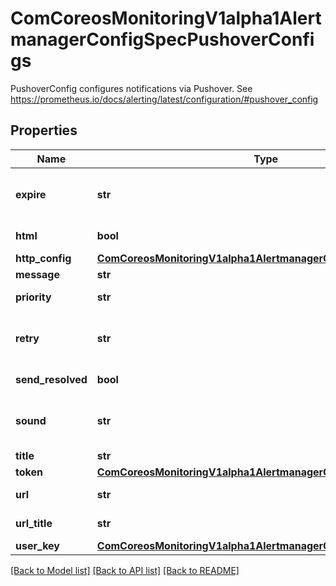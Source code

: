 # ComCoreosMonitoringV1alpha1AlertmanagerConfigSpecPushoverConfigs

PushoverConfig configures notifications via Pushover. See https://prometheus.io/docs/alerting/latest/configuration/#pushover_config
## Properties
Name | Type | Description | Notes
------------ | ------------- | ------------- | -------------
**expire** | **str** | How long your notification will continue to be retried for, unless the user acknowledges the notification. | [optional] 
**html** | **bool** | Whether notification message is HTML or plain text. | [optional] 
**http_config** | [**ComCoreosMonitoringV1alpha1AlertmanagerConfigSpecHttpConfig**](ComCoreosMonitoringV1alpha1AlertmanagerConfigSpecHttpConfig.md) |  | [optional] 
**message** | **str** | Notification message. | [optional] 
**priority** | **str** | Priority, see https://pushover.net/api#priority | [optional] 
**retry** | **str** | How often the Pushover servers will send the same notification to the user. Must be at least 30 seconds. | [optional] 
**send_resolved** | **bool** | Whether or not to notify about resolved alerts. | [optional] 
**sound** | **str** | The name of one of the sounds supported by device kubernetes.clients to override the user&#39;s default sound choice | [optional] 
**title** | **str** | Notification title. | [optional] 
**token** | [**ComCoreosMonitoringV1alpha1AlertmanagerConfigSpecToken**](ComCoreosMonitoringV1alpha1AlertmanagerConfigSpecToken.md) |  | [optional] 
**url** | **str** | A supplementary URL shown alongside the message. | [optional] 
**url_title** | **str** | A title for supplementary URL, otherwise just the URL is shown | [optional] 
**user_key** | [**ComCoreosMonitoringV1alpha1AlertmanagerConfigSpecUserKey**](ComCoreosMonitoringV1alpha1AlertmanagerConfigSpecUserKey.md) |  | [optional] 

[[Back to Model list]](../README.md#documentation-for-models) [[Back to API list]](../README.md#documentation-for-api-endpoints) [[Back to README]](../README.md)


